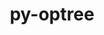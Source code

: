 ---
title: "py-optree"
layout: cache
categories: [package, develop-2024-11-17]
meta: {"versions": ["0.10.0"], "compilers": ["apple-clang@=15.0.0", "gcc@=13.2.0"], "oss": ["ubuntu24.04", "ventura"], "platforms": ["darwin", "linux"], "targets": ["aarch64", "x86_64_v3"], "stacks": ["ml-darwin-aarch64-mps", "ml-linux-aarch64-cpu", "ml-linux-aarch64-cuda", "ml-linux-x86_64-cpu", "ml-linux-x86_64-cuda", "ml-linux-x86_64-rocm", "root"], "num_specs": 5, "num_specs_by_stack": {"root": 5, "ml-darwin-aarch64-mps": 1, "ml-linux-aarch64-cuda": 2, "ml-linux-aarch64-cpu": 2, "ml-linux-x86_64-rocm": 1, "ml-linux-x86_64-cpu": 2, "ml-linux-x86_64-cuda": 2}}
spec_details: [{"hash": "tzsqwx54js65oatnyx22xnsi5uog64yz", "compiler": "apple-clang@=15.0.0", "versions": ["0.10.0"], "os": "ventura", "platform": "darwin", "target": "aarch64", "variants": ["build_system=python_pip"], "stacks": ["root", "ml-darwin-aarch64-mps"], "size": "-", "tarball": "https://binaries.spack.io/develop-2024-11-17/build_cache/darwin-ventura-aarch64/apple-clang-15.0.0/py-optree-0.10.0/darwin-ventura-aarch64-apple-clang-15.0.0-py-optree-0.10.0-tzsqwx54js65oatnyx22xnsi5uog64yz.spack"}, {"hash": "ieeh4uyhk5pbfrtou6zxbokt7vaj6icb", "compiler": "gcc@=13.2.0", "versions": ["0.10.0"], "os": "ubuntu24.04", "platform": "linux", "target": "aarch64", "variants": ["build_system=python_pip"], "stacks": ["ml-linux-aarch64-cuda", "root", "ml-linux-aarch64-cpu"], "size": "-", "tarball": "https://binaries.spack.io/develop-2024-11-17/build_cache/linux-ubuntu24.04-aarch64/gcc-13.2.0/py-optree-0.10.0/linux-ubuntu24.04-aarch64-gcc-13.2.0-py-optree-0.10.0-ieeh4uyhk5pbfrtou6zxbokt7vaj6icb.spack"}, {"hash": "uhekut57bx5sjnvi7f4otay4gynjtc7y", "compiler": "gcc@=13.2.0", "versions": ["0.10.0"], "os": "ubuntu24.04", "platform": "linux", "target": "aarch64", "variants": ["build_system=python_pip"], "stacks": ["ml-linux-aarch64-cuda", "root", "ml-linux-aarch64-cpu"], "size": "-", "tarball": "https://binaries.spack.io/develop-2024-11-17/build_cache/linux-ubuntu24.04-aarch64/gcc-13.2.0/py-optree-0.10.0/linux-ubuntu24.04-aarch64-gcc-13.2.0-py-optree-0.10.0-uhekut57bx5sjnvi7f4otay4gynjtc7y.spack"}, {"hash": "yzl6237ytgzhft7srug6a3q6rbw6tyms", "compiler": "gcc@=13.2.0", "versions": ["0.10.0"], "os": "ubuntu24.04", "platform": "linux", "target": "x86_64_v3", "variants": ["build_system=python_pip"], "stacks": ["ml-linux-x86_64-rocm", "ml-linux-x86_64-cpu", "root", "ml-linux-x86_64-cuda"], "size": "-", "tarball": "https://binaries.spack.io/develop-2024-11-17/build_cache/linux-ubuntu24.04-x86_64_v3/gcc-13.2.0/py-optree-0.10.0/linux-ubuntu24.04-x86_64_v3-gcc-13.2.0-py-optree-0.10.0-yzl6237ytgzhft7srug6a3q6rbw6tyms.spack"}, {"hash": "3yp2qmp4wlfgs2o4izsj57n552ltkili", "compiler": "gcc@=13.2.0", "versions": ["0.10.0"], "os": "ubuntu24.04", "platform": "linux", "target": "x86_64_v3", "variants": ["build_system=python_pip"], "stacks": ["ml-linux-x86_64-cpu", "root", "ml-linux-x86_64-cuda"], "size": "-", "tarball": "https://binaries.spack.io/develop-2024-11-17/build_cache/linux-ubuntu24.04-x86_64_v3/gcc-13.2.0/py-optree-0.10.0/linux-ubuntu24.04-x86_64_v3-gcc-13.2.0-py-optree-0.10.0-3yp2qmp4wlfgs2o4izsj57n552ltkili.spack"}]
---